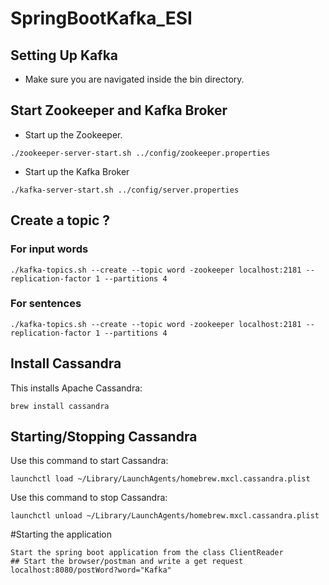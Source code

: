 # SpringBootKafka_ESI

## Setting Up Kafka

- Make sure you are navigated inside the bin directory.

## Start Zookeeper and Kafka Broker

-   Start up the Zookeeper.

```
./zookeeper-server-start.sh ../config/zookeeper.properties
```

-   Start up the Kafka Broker

```
./kafka-server-start.sh ../config/server.properties
```

## Create a topic ?

### For input words

```
./kafka-topics.sh --create --topic word -zookeeper localhost:2181 --replication-factor 1 --partitions 4
```

### For sentences

```
./kafka-topics.sh --create --topic word -zookeeper localhost:2181 --replication-factor 1 --partitions 4
```

Install Cassandra
-----------------
This installs Apache Cassandra:

```Shell
brew install cassandra
```

Starting/Stopping Cassandra
---------------------------
Use this command to start Cassandra:

```Shell
launchctl load ~/Library/LaunchAgents/homebrew.mxcl.cassandra.plist
```

Use this command to stop Cassandra:

```Shell
launchctl unload ~/Library/LaunchAgents/homebrew.mxcl.cassandra.plist
```

#Starting the application
```
Start the spring boot application from the class ClientReader
## Start the browser/postman and write a get request localhost:8080/postWord?word="Kafka"
```

